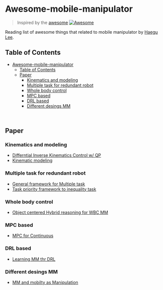 # Awesome-mobile-manipulator

>  Inspired by the [awesome](https://github.com/sindresorhus/awesome) [![Awesome](https://awesome.re/badge.svg)](https://awesome.re)

Reading list of awesome things that related to mobile manipulator by [Haegu Lee](https://github.com/benthebear93). 

## Table of Contents

- [Awesome-mobile-manipulator](#awesome-mobile-manipulator)
  - [Table of Contents](#table-of-contents)
  - [Paper](#paper)
    - [Kinematics and modeling](#kinematics-and-modeling)
    - [Multiple task for redundant robot](#multiple-task-for-redundant-robot)
    - [Whole body control](#whole-body-control)
    - [MPC based](#mpc-based)
    - [DRL based](#drl-based)
    - [Different desings MM](#different-desings-mm)

</br>

## Paper

### Kinematics and modeling

- [Differntial Inverse Kinematics Control w/ QP](https://www.semanticscholar.org/paper/Mobile-Manipulation-in-Unknown-Environments-with-Heins-Jakob/779d9b0fd185f04bfc0a5c55ee556c7f9f785187?sort=relevance&citedPapersSort=relevance&citedPapersLimit=10&citedPapersOffset=20)
- [Kinematic modeling](https://www.semanticscholar.org/paper/Kinematic-modeling-and-redundancy-resolution-for-Luca-Oriolo/58e514e8fa96fe2bd5426aabed28d3f21afb473b)

### Multiple task for redundant robot
- [General framework for Multiple task](https://www.semanticscholar.org/paper/A-general-framework-for-managing-multiple-tasks-in-Siciliano-Slotine/2e18e91848ee24dd3d6291a414e96a8a4e5d9550)
- [Task priority framework to inequality task](https://www.semanticscholar.org/paper/Kinematic-Control-of-Redundant-Manipulators%3A-the-to-Kanoun-Lamiraux/3ffd88dc7376ec6b6f701f509f6ebcc03938f9cb)

### Whole body control
- [Object centered Hybrid reasoning for WBC MM](https://ieeexplore.ieee.org/abstract/document/6907099?casa_token=J10QhzVa5KkAAAAA:DnyJeBdQoSYHfDU7zHxw_DO6tZEXAak9i6NBErghzMYz8Gw5phhl2sZ-hZWlWbRKhWJFW28S8lYD)
  
### MPC based
- [MPC for Continuous](https://www.semanticscholar.org/paper/Perceptive-Model-Predictive-Control-for-Continuous-Pankert-Hutter/c46268e25aa89011c4c0a71194578ed4770dd279)

### DRL based
- [Learning MM thr DRL](https://www.mdpi.com/1424-8220/20/3/939)

### Different desings MM
- [MM and mobilty as Manipulation](https://onlinelibrary.wiley.com/doi/full/10.1002/rob.21566?casa_token=qKcVY09YLeQAAAAA%3AFxgS4mq17IkWEFI2ZJM1s7K2fneUdweGDfkkNI0iUuE9dX2fM_CYqvgYB56oSZiTJmGXhsy67gaSJRJn4Q)